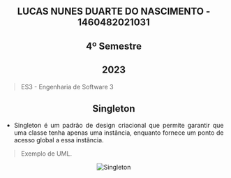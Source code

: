 <section align="center">

# LUCAS NUNES DUARTE DO NASCIMENTO - 1460482021031
# 4º Semestre
## 2023

</section>

> ES3 - Engenharia de Software 3

<div align="center">

## Singleton
  
</div>

<div align="justify">

* Singleton é um padrão de design criacional que permite garantir que uma classe tenha apenas uma instância, enquanto fornece um ponto de acesso global a essa instância.

 </div>
 
 > Exemplo de UML.

<div align="center">
  
![Singleton](https://github.com/Lkduarte/Bertoti/assets/71477357/04619b33-c0e4-473e-b52e-7dd478638844)

</div>